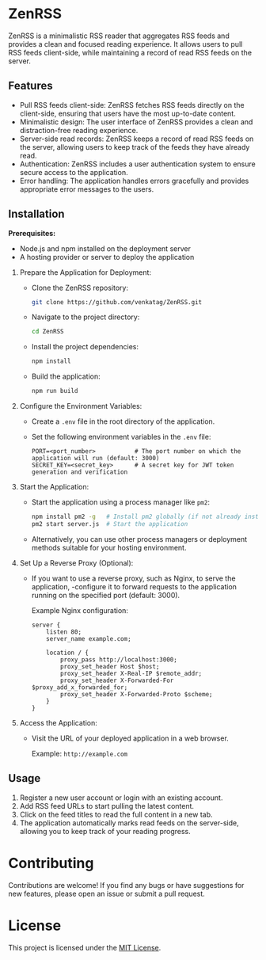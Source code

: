 # ZenRSS

ZenRSS is a minimalistic RSS reader that aggregates RSS feeds and provides a clean and focused reading experience. It allows users to pull RSS feeds client-side, while maintaining a record of read RSS feeds on the server.

## Features

- Pull RSS feeds client-side: ZenRSS fetches RSS feeds directly on the client-side, ensuring that users have the most up-to-date content.
- Minimalistic design: The user interface of ZenRSS provides a clean and distraction-free reading experience.
- Server-side read records: ZenRSS keeps a record of read RSS feeds on the server, allowing users to keep track of the feeds they have already read.
- Authentication: ZenRSS includes a user authentication system to ensure secure access to the application.
- Error handling: The application handles errors gracefully and provides appropriate error messages to the users.

## Installation

**Prerequisites:**
- Node.js and npm installed on the deployment server
- A hosting provider or server to deploy the application

1. Prepare the Application for Deployment:

   - Clone the ZenRSS repository:

     ```bash
     git clone https://github.com/venkatag/ZenRSS.git
     ```

   - Navigate to the project directory:

     ```bash
     cd ZenRSS
     ```

   - Install the project dependencies:

     ```bash
     npm install
     ```

   - Build the application:

     ```bash
     npm run build
     ```

2. Configure the Environment Variables:

   - Create a `.env` file in the root directory of the application.

   - Set the following environment variables in the `.env` file:

     ```
     PORT=<port_number>           # The port number on which the application will run (default: 3000)
     SECRET_KEY=<secret_key>      # A secret key for JWT token generation and verification
     ```

3. Start the Application:

   - Start the application using a process manager like `pm2`:

     ```bash
     npm install pm2 -g   # Install pm2 globally (if not already installed)
     pm2 start server.js  # Start the application
     ```

   - Alternatively, you can use other process managers or deployment methods suitable for your hosting environment.

4. Set Up a Reverse Proxy (Optional):

   - If you want to use a reverse proxy, such as Nginx, to serve the application, -configure it to forward requests to the application running on the specified port (default: 3000).

     Example Nginx configuration:

     ```
     server {
         listen 80;
         server_name example.com;

         location / {
             proxy_pass http://localhost:3000;
             proxy_set_header Host $host;
             proxy_set_header X-Real-IP $remote_addr;
             proxy_set_header X-Forwarded-For $proxy_add_x_forwarded_for;
             proxy_set_header X-Forwarded-Proto $scheme;
         }
     }
     ```

5. Access the Application:

   - Visit the URL of your deployed application in a web browser.

     Example: `http://example.com`

## Usage

1. Register a new user account or login with an existing account.
2. Add RSS feed URLs to start pulling the latest content.
3. Click on the feed titles to read the full content in a new tab.
4. The application automatically marks read feeds on the server-side, allowing you to keep track of your reading progress.

# Contributing

Contributions are welcome! If you find any bugs or have suggestions for new features, please open an issue or submit a pull request.

# License

This project is licensed under the [MIT License](LICENSE).
```